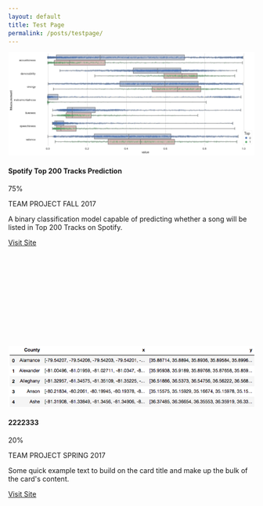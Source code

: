 ```yaml
---
layout: default
title: Test Page
permalink: /posts/testpage/
---
```


<div class="row">
  <div class="mb-2 col-md-6">
    <div class="card" style="height: 600px;">
      <img class="card-img-top" src="/figure/demo.png" alt="boxplot">
      <div class="card-body">
        <h4 class="card-title" >Spotify Top 200 Tracks Prediction</h4>
        <div class="progress">
            <div class="progress-bar progress-bar-striped bg-secondary" style="width:75%">75%</div>
        </div>
        <p>
          <span class="badge badge-dark">TEAM PROJECT</span>
          <span class="badge badge-info">FALL 2017</span>
        </p>
        <p class="card-text text-left">A binary classification model capable of predicting whether a song will be listed in Top 200 Tracks on Spotify.</p>
        <div class="container text-center">
          <a href="https://github.com/thsieh4/CSC522_project" class="btn btn-dark btn-sm">Visit Site</a>
        </div>
      </div>
    </div>
  </div>  

  <div class="mb-2 col-md-6">
    <div class="card" style="height: 28rem;">
      <img class="card-img-top" src="/figure/2017Nov01_head_geo.png" alt="Card image cap">
      <div class="card-body">
        <h4 class="card-title">2222333</h4>
        <div class="progress">
          <div class="progress-bar progress-bar-striped bg-secondary" style="width:20%">20%</div>
        </div>
        <p>
          <span class="badge badge-dark">TEAM PROJECT</span>
          <span class="badge badge-info">SPRING 2017</span>
        </p>
        <p class="card-text text-left">Some quick example text to build on the card title and make up the bulk of the card's content.</p>
        <div class="container text-center">
          <a href="#" class="btn btn-dark btn-sm">Visit Site</a>
        </div>
      </div>
    </div>
  </div>
  
</div>
